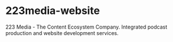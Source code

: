 # 223media-website
223 Media - The Content Ecosystem Company. Integrated podcast production and website development services.
